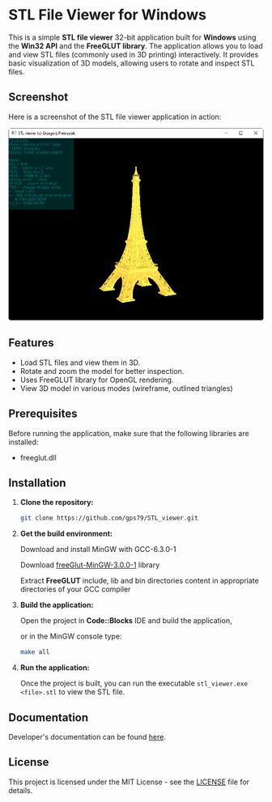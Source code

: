 # STL File Viewer for Windows

This is a simple **STL file viewer** 32-bit application built for **Windows** using the **Win32 API** and the **FreeGLUT library**. The application allows you to load and view STL files (commonly used in 3D printing) interactively. It provides basic visualization of 3D models, allowing users to rotate and inspect STL files.

## Screenshot

Here is a screenshot of the STL file viewer application in action:

![STL Viewer](image1.png)

## Features
- Load STL files and view them in 3D.
- Rotate and zoom the model for better inspection.
- Uses FreeGLUT library for OpenGL rendering.
- View 3D model in various modes (wireframe, outlined triangles)

## Prerequisites
Before running the application, make sure that the following libraries are installed:

- freeglut.dll

## Installation

1. **Clone the repository:**

    ```bash
    git clone https://github.com/gps79/STL_viewer.git
    ```

2. **Get the build environment:**

    Download and install MinGW with GCC-6.3.0-1
   
    Download [freeGlut-MinGW-3.0.0-1](https://www.transmissionzero.co.uk/files/software/development/GLUT/) library

   Extract **FreeGLUT** include, lib and bin directories content in appropriate directories of your GCC compiler

4. **Build the application:**

    Open the project in **Code::Blocks** IDE and build the application,
   
   or in the MinGW console type:
   ```bash
   make all
   ```

5. **Run the application:**

    Once the project is built, you can run the executable `stl_viewer.exe <file>.stl` to view the STL file.

## Documentation

  Developer's documentation can be found [here](https://gps79.github.io/STL_viewer/doc/html/index.html).

## License

This project is licensed under the MIT License - see the [LICENSE](LICENSE) file for details.

